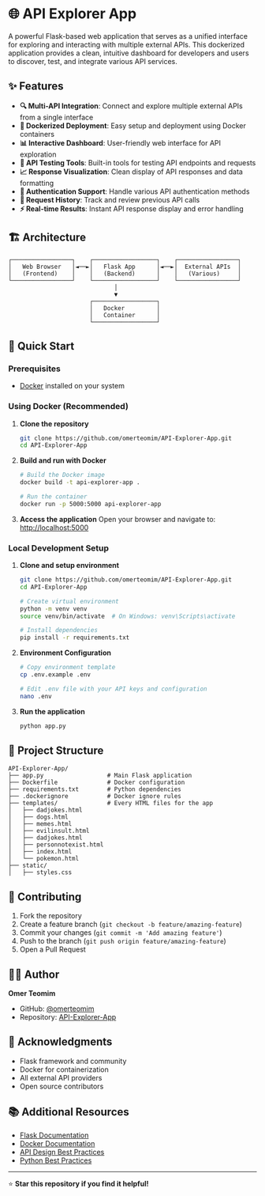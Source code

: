 # 🌐 API Explorer App

A powerful Flask-based web application that serves as a unified interface for exploring and interacting with multiple external APIs. This dockerized application provides a clean, intuitive dashboard for developers and users to discover, test, and integrate various API services.

## ✨ Features

- **🔍 Multi-API Integration**: Connect and explore multiple external APIs from a single interface
- **🐳 Dockerized Deployment**: Easy setup and deployment using Docker containers
- **📊 Interactive Dashboard**: User-friendly web interface for API exploration
- **🔧 API Testing Tools**: Built-in tools for testing API endpoints and requests
- **📈 Response Visualization**: Clean display of API responses and data formatting
- **🔐 Authentication Support**: Handle various API authentication methods
- **📝 Request History**: Track and review previous API calls
- **⚡ Real-time Results**: Instant API response display and error handling

## 🏗️ Architecture

```
┌─────────────────┐    ┌──────────────────┐    ┌─────────────────┐
│   Web Browser   │◄──►│   Flask App      │◄──►│  External APIs  │
│   (Frontend)    │    │   (Backend)      │    │   (Various)     │
└─────────────────┘    └──────────────────┘    └─────────────────┘
                              │
                              ▼
                       ┌──────────────────┐
                       │   Docker         │
                       │   Container      │
                       └──────────────────┘
```

## 🚀 Quick Start

### Prerequisites

- [Docker](https://www.docker.com/get-started) installed on your system

### Using Docker (Recommended)

1. **Clone the repository**
   ```bash
   git clone https://github.com/omerteomim/API-Explorer-App.git
   cd API-Explorer-App
   ```

2. **Build and run with Docker**
   ```bash
   # Build the Docker image
   docker build -t api-explorer-app .
   
   # Run the container
   docker run -p 5000:5000 api-explorer-app
   ```

3. **Access the application**
   Open your browser and navigate to: [http://localhost:5000](http://localhost:5000)

### Local Development Setup

1. **Clone and setup environment**
   ```bash
   git clone https://github.com/omerteomim/API-Explorer-App.git
   cd API-Explorer-App
   
   # Create virtual environment
   python -m venv venv
   source venv/bin/activate  # On Windows: venv\Scripts\activate
   
   # Install dependencies
   pip install -r requirements.txt
   ```

2. **Environment Configuration**
   ```bash
   # Copy environment template
   cp .env.example .env
   
   # Edit .env file with your API keys and configuration
   nano .env
   ```

3. **Run the application**
   ```bash
   python app.py
   ```

## 📁 Project Structure

```
API-Explorer-App/
├── app.py                  # Main Flask application
├── Dockerfile              # Docker configuration
├── requirements.txt        # Python dependencies
├── .dockerignore           # Docker ignore rules
├── templates/              # Every HTML files for the app
│   ├── dadjokes.html
│   ├── dogs.html              
│   ├── memes.html  
│   ├── evilinsult.html  
│   ├── dadjokes.html  
│   ├── personnotexist.html  
│   ├── index.html  
│   └── pokemon.html 
├── static/
│   ├── styles.css
```
## 🤝 Contributing

1. Fork the repository
2. Create a feature branch (`git checkout -b feature/amazing-feature`)
3. Commit your changes (`git commit -m 'Add amazing feature'`)
4. Push to the branch (`git push origin feature/amazing-feature`)
5. Open a Pull Request

## 👨‍💻 Author

**Omer Teomim**
- GitHub: [@omerteomim](https://github.com/omerteomim)
- Repository: [API-Explorer-App](https://github.com/omerteomim/API-Explorer-App)

## 🙏 Acknowledgments

- Flask framework and community
- Docker for containerization
- All external API providers
- Open source contributors

## 📚 Additional Resources

- [Flask Documentation](https://flask.palletsprojects.com/)
- [Docker Documentation](https://docs.docker.com/)
- [API Design Best Practices](https://restfulapi.net/)
- [Python Best Practices](https://docs.python-guide.org/)

---

⭐ **Star this repository if you find it helpful!**
